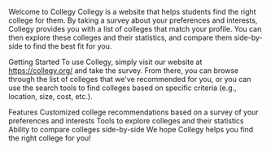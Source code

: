 Welcome to Collegy
Collegy is a website that helps students find the right college for them. By taking a survey about your preferences and interests, Collegy provides you with a list of colleges that match your profile. You can then explore these colleges and their statistics, and compare them side-by-side to find the best fit for you.

Getting Started
To use Collegy, simply visit our website at https://collegy.org/ and take the survey. From there, you can browse through the list of colleges that we've recommended for you, or you can use the search tools to find colleges based on specific criteria (e.g., location, size, cost, etc.).

Features
Customized college recommendations based on a survey of your preferences and interests
Tools to explore colleges and their statistics
Ability to compare colleges side-by-side
We hope Collegy helps you find the right college for you!
